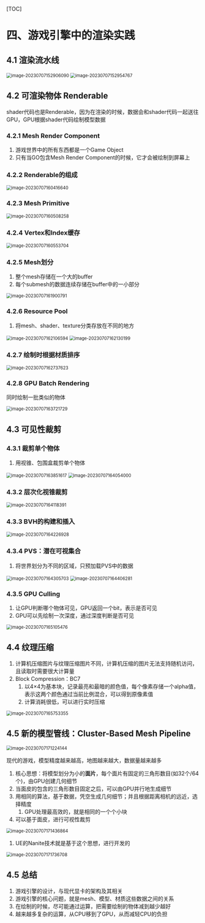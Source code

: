 [TOC]

# 四、游戏引擎中的渲染实践

## 4.1	渲染流水线

<img src="AssetMarkdown/image-20230707152906090.png" alt="image-20230707152906090" style="zoom:80%;" />

<img src="AssetMarkdown/image-20230707152954767.png" alt="image-20230707152954767" style="zoom:80%;" />

## 4.2	可渲染物体 Renderable

shader代码也是Renderable，因为在渲染的时候，数据会和shader代码一起送往GPU，GPU根据shader代码绘制模型数据

### 4.2.1	Mesh Render Component

1. 游戏世界中的所有东西都是一个Game Object
2. 只有当GO包含Mesh Render Component的时候，它才会被绘制到屏幕上

### 4.2.2	Renderable的组成

<img src="AssetMarkdown/image-20230707160416640.png" alt="image-20230707160416640" style="zoom:80%;" />

### 4.2.3	Mesh Primitive

<img src="AssetMarkdown/image-20230707160508258.png" alt="image-20230707160508258" style="zoom:80%;" />

### 4.2.4	Vertex和Index缓存

<img src="AssetMarkdown/image-20230707160553704.png" alt="image-20230707160553704" style="zoom:80%;" />

### 4.2.5	Mesh划分

1. 整个mesh存储在一个大的buffer
2. 每个submesh的数据连续存储在buffer中的一小部分

<img src="AssetMarkdown/image-20230707161900791.png" alt="image-20230707161900791" style="zoom:80%;" />

### 4.2.6	Resource Pool

1. 将mesh、shader、texture分类存放在不同的地方

<img src="AssetMarkdown/image-20230707162106594.png" alt="image-20230707162106594" style="zoom:80%;" />

<img src="AssetMarkdown/image-20230707162130199.png" alt="image-20230707162130199" style="zoom: 80%;" />

### 4.2.7	绘制时根据材质排序

<img src="AssetMarkdown/image-20230707162737623.png" alt="image-20230707162737623" style="zoom:80%;" />

### 4.2.8	GPU Batch Rendering

同时绘制一批类似的物体

<img src="AssetMarkdown/image-20230707163721729.png" alt="image-20230707163721729" style="zoom:80%;" />

## 4.3	可见性裁剪

### 4.3.1	裁剪单个物体

1. 用视锥、包围盒裁剪单个物体

<img src="AssetMarkdown/image-20230707163851617.png" alt="image-20230707163851617" style="zoom:80%;" />

 <img src="AssetMarkdown/image-20230707164054000.png" alt="image-20230707164054000" style="zoom:80%;" />

### 4.3.2	层次化视锥裁剪

<img src="AssetMarkdown/image-20230707164118391.png" alt="image-20230707164118391" style="zoom:80%;" />

### 4.3.3	BVH的构建和插入

<img src="AssetMarkdown/image-20230707164226928.png" alt="image-20230707164226928" style="zoom:80%;" />

### 4.3.4	PVS：潜在可视集合

1. 将世界划分为不同的区域，只预加载PVS中的数据

<img src="AssetMarkdown/image-20230707164305703.png" alt="image-20230707164305703" style="zoom:80%;" />

<img src="AssetMarkdown/image-20230707164406281.png" alt="image-20230707164406281" style="zoom:80%;" />

### 4.3.5	GPU Culling

1. 让GPU判断哪个物体可见，GPU返回一个bit，表示是否可见
2. GPU可以先绘制一次深度，通过深度判断是否可见

<img src="AssetMarkdown/image-20230707165105476.png" alt="image-20230707165105476" style="zoom:80%;" />

## 4.4	纹理压缩

1. 计算机压缩图片与纹理压缩图片不同，计算机压缩的图片无法支持随机访问，且读取时需要很大计算量
2. Block Compression：BC7
   1. 以4×4为基本块，记录最亮和最暗的颜色值，每个像素存储一个alpha值，表示这两个颜色通过当前比例混合，可以得到原像素值
   2. 计算消耗很低，可以进行实时压缩

<img src="AssetMarkdown/image-20230707165753355.png" alt="image-20230707165753355" style="zoom:80%;" />

## 4.5	新的模型管线：Cluster-Based Mesh Pipeline

<img src="AssetMarkdown/image-20230707171224144.png" alt="image-20230707171224144" style="zoom:80%;" />

现代的游戏，模型精度越来越高，地图越来越大，数据量越来越多

1. 核心思想：将模型划分为小的**面片**，每个面片有固定的三角形数目(如32个/64个)，由GPU创建几何细节
2. 当面皮的包含的三角形数目固定之后，可以由GPU并行地生成细节
3. 用相同的算法，基于数据，凭空生成几何细节；并且根据距离相机的远近，选择精度
   1. GPU处理最高效的，就是相同的一个个小块
4. 可以基于面皮，进行可视性裁剪

<img src="AssetMarkdown/image-20230707171436864.png" alt="image-20230707171436864" style="zoom:80%;" />

1. UE的Nanite技术就是基于这个思想，进行开发的

<img src="AssetMarkdown/image-20230707171736708.png" alt="image-20230707171736708" style="zoom:80%;" />

## 4.5	总结

1. 游戏引擎的设计，与现代显卡的架构及其相关
2. 游戏引擎的核心问题，就是mesh、模型、材质这些数据之间的关系
3. 在绘制的时候，尽可能通过运算，把需要绘制的物体减到越少越好
4. 越来越多复杂的运算，从CPU移到了GPU，从而减轻CPU的负担